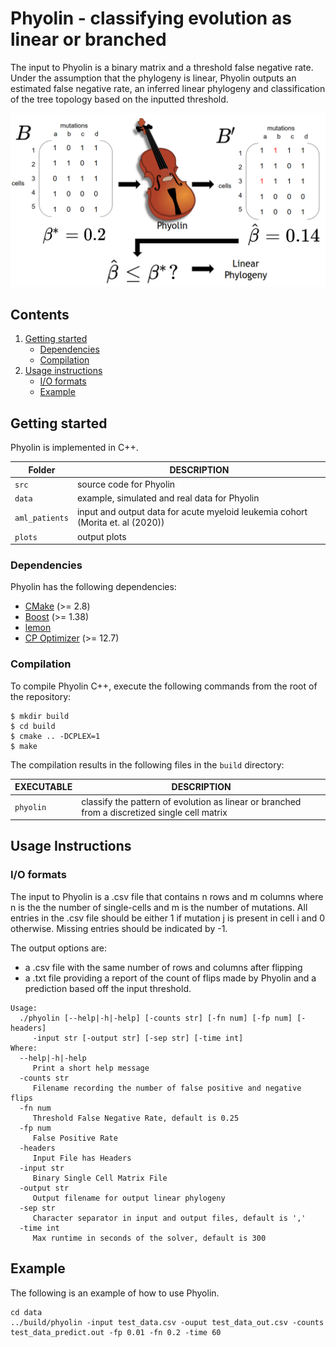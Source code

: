 # Phyolin - classifying evolution as linear or branched 

The input to Phyolin is a binary matrix and a threshold false negative rate.  Under the assumption that the phylogeny is linear, Phyolin outputs an estimated false negative rate, an inferred linear phylogeny and classification of the tree topology based on the inputted threshold. 

![Overview of Phyolin](Figure1.png)

## Contents

  1. [Getting started](#start)
     * [Dependencies](#dep)
     * [Compilation](#comp)
  2. [Usage instructions](#usage)
     * [I/O formats](#io)
     * [Example](#example)

     

<a name="start"></a>
## Getting started

Phyolin is implemented in C++. 

| Folder    | DESCRIPTION                                                  |
| --------- | ------------------------------------------------------------ |
| `src`     | source code for Phyolin                                      |
| `data`    | example, simulated and real data for Phyolin                             
| `aml_patients`| input and output data for acute myeloid leukemia cohort (Morita et. al (2020)) |re
| `plots`   | output plots 


<a name="dep"></a>

### Dependencies   

Phyolin has the following dependencies:


* [CMake](http://www.cmake.org/) (>= 2.8)
* [Boost](http://www.boost.org) (>= 1.38)
* [lemon](https://lemon.cs.elte.hu/trac/lemon)
* [CP Optimizer](https://www.ibm.com/analytics/cplex-cp-optimizer) (>= 12.7)

<a name="comp"></a>
### Compilation

To compile Phyolin C++, execute the following commands from the root of the repository:

    $ mkdir build
    $ cd build
    $ cmake .. -DCPLEX=1
    $ make 


The compilation results in the following files in the `build` directory:

EXECUTABLE | DESCRIPTION
-----------|-------------
`phyolin`  | classify the pattern of evolution as linear or branched from a discretized single cell matrix |

<a name="usage"></a>
## Usage Instructions

<a name="io"></a>
### I/O formats
The input to Phyolin is a .csv file that contains n rows and m columns where n is the the number of single-cells and m is the number of mutations.  All entries in the .csv file should be either 1 if mutation j is present in cell i and 0 otherwise. Missing entries should be indicated by -1.  

The output options are:
* a .csv file with the same number of rows and columns after flipping
* a .txt file providing a report of the count of flips made by Phyolin and a prediction based off the input threshold.




```
Usage:
  ./phyolin [--help|-h|-help] [-counts str] [-fn num] [-fp num] [-headers]
     -input str [-output str] [-sep str] [-time int]
Where:
  --help|-h|-help
     Print a short help message
  -counts str
     Filename recording the number of false positive and negative flips
  -fn num
     Threshold False Negative Rate, default is 0.25
  -fp num
     False Positive Rate
  -headers
     Input File has Headers
  -input str
     Binary Single Cell Matrix File
  -output str
     Output filename for output linear phylogeny
  -sep str
     Character separator in input and output files, default is ','
  -time int
     Max runtime in seconds of the solver, default is 300
```
<a name="example"></a>
## Example
The following is an example of how to use Phyolin.

```
cd data
../build/phyolin -input test_data.csv -ouput test_data_out.csv -counts test_data_predict.out -fp 0.01 -fn 0.2 -time 60

```
